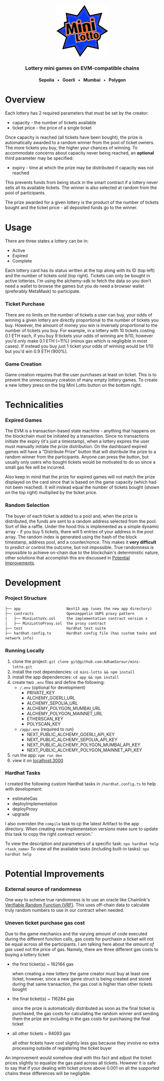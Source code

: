 <p  align="center">
	<img  src="app/public/lotto.svg"  alt= “minilotto_logo”  width="170"  height="170">
</p>

<h3 align="center">Lottery mini games on EVM-compatible chains</h3>
<h4 align="center">Sepolia &ensp;&#8226;&ensp; Goerli &ensp;&#8226;&ensp; Mumbai &ensp;&#8226;&ensp; Polygon</h4>

# Overview

Each lottery has 2 required parameters that must be set by the creator:

- capacity - the number of tickets available
- ticket price - the price of a single ticket

Once capacity is reached (all tickets have been bought), the prize is automatically awarded to a random winner from the pool of ticket owners. The more tickets you buy, the higher your chances of winning. To accommodate concerns about capacity never being reached, an **optional** third parameter may be specified:

- expiry - time at which the prize may be distributed if capacity was not reached

This prevents funds from being stuck in the smart contract if a lottery never sells all its available tickets. The winner is also selected at random from the pool of participants.
  
The prize awarded for a given lottery is the product of the number of tickets bought and the ticket price - all deposited funds go to the winner.
  
# Usage

There are three states a lottery can be in:
* Active
* Expired
* Complete

Each lottery card has its status written at the top along with its ID (top left) and the number of tickets sold (top right). Tickets can only be bought in active lotteries. I'm using the alchemy-sdk to fetch the data so you don't need a wallet to browse the games but you do need a browser wallet (preferably MetaMask) to participate.

### Ticket Purchase

There are no limits on the number of tickets a user can buy, your odds of winning a given lottery are directly proportional to the number of tickets you buy. However, the amount of money you win is inversely proportional to the number of tickets you buy. For example, in a lottery with 10 tickets costing 0.1 ETH each, if you buy 9 tickets your odds of winning are 9/10, however you'd only make 0.1 ETH (~11%) (minus gas which is negligible in most cases). If instead you buy just 1 ticket your odds of winning would be 1/10 but you'd win 0.9 ETH (900%). 

### Game Creation

Game creation requires that the user purchases at least on ticket. This is to prevent the unneccessary creation of many empty lottery games. To create a new lottery press on the big Mini Lotto button on the bottom right.

# Technicalities

### Expired Games

The EVM is a transaction-based state machine - anything that happens on the blockchain must be initiated by a transaction. Since no transactions initiate the expiry (it's just a timestamp), when a lottery expires the user must manually initiate the prize distribution. On the dashboard expired games will have a "Distribute Prize" button that will distribute the prize to a random winner from the participants. Anyone can press the button, but usually only users who bought tickets would be motivated to do so since a small gas fee will be incurred. 

Also keep in mind that the prize for expired games will not match the prize displayed on the card since that is based on the game capacity (which had not been reached). It will instead equal the number of tickets bought (shown on the top right) multiplied by the ticket price.
 
### Random Selection

The buyer of each ticket is added to a pool and, when the prize is distributed, the funds are sent to a random address selected from the pool. Sort of like a raffle. Under the hood this is implemented as a simple dynamic array - if you buy 5 tickets, there will 5 entries of your address in the pool array. The random index is generated using the hash of the block timestamp, address pool, and a counter/nonce. This makes it **very difficult** to predict or control the outcome, but not impossible. True randomness is impossible to achieve on-chain due to the blockchain's deterministic nature, other solutions that accomplish this are discussed in [Potential Improvements](#potential-improvements).

# Development

### Project Structure
```
├── app						Next13 app (uses the new app directory)
├── contracts				Openzeppelin UUPS proxy pattern
│   ├── MiniLottoVx.sol		the implementation contract version x 		
│   ├── MiniLottoProxy.sol	the proxy contract
├── test					Hardhat test suite
├── hardhat.config.ts		Hardhat config file (has custom tasks and network info)
```

### Running Locally

1. clone the project: `git clone git@github.com:AdhamSorour/mini-lotto.git`
2. install the root dependencies: `cd mini-lotto && npm install`
3. install the app dependencies: `cd app && npm install`
4. create two `.env` files and define the following:
	* `/.env` (optional for development)
		* PRIVATE_KEY
		* ALCHEMY_GOERLI_URL
		* ALCHEMY_SEPOLIA_URL
		* ALCHEMY_POLYGON_MUMBAI_URL
		* ALCHEMY_POLYGON_MAINNET_URL
		* ETHERSCAN_KEY
		* POLYSCAN_KEY
	* `/app/.env` (required to run)
		* NEXT_PUBLIC_ALCHEMY_GOERLI_API_KEY
		* NEXT_PUBLIC_ALCHEMY_SEPOLIA_API_KEY
		* NEXT_PUBLIC_ALCHEMY_POLYGON_MUMBAI_API_KEY
		* NEXT_PUBLIC_ALCHEMY_POLYGON_MAINNET_API_KEY
5. run the app: `npm run dev`
6. view it on [localhost:3000](http://localhost:3000/) 
 
### Hardhat Tasks

I created the following custom Hardhat tasks in `/hardhat.config.ts` to help with development:

* estimateGas
* deployImplementation
* deployProxy
* upgrade

I also overriden the `compile` task to cp the latest Artifact to the app directory. When creating new implementation versions make sure to update this task to copy the right contract version.'

To view the description and parameters of a specific task: `npx hardhat help <task_name>`
To view all the available tasks (including built-in tasks): `npx hardhat help`

# Potential Improvements

### External source of randomness

One way to acheive true randomness is to use an oracle like Chainlink's [Verifiable Random Function (VRF)](https://chain.link/vrf?&utm_medium=paid-search&utm_source=google&utm_term=vrf&agid=bbe5sc6y0fzr&cnid=a7lcqb229rie&gclid=EAIaIQobChMIj5HN26yA_gIVQyc4Ch0c4wigEAAYASAAEgI2xvD_BwE). This uses off-chain data to calculate truly random numbers to use in our contract when needed. 


### Uneven ticket purchase gas cost

Due to the game mechanics and the varying amount of code executed during the different function calls, gas costs for purchasin a ticket will not be equal across all the participants. I am talking here about the *amount of gas* used not the price of gas. Namely, there are three different gas costs to buying a lottery ticket:

* the first ticket(s) ~ 162164 gas
	
	when creating a new lottery the game creator must buy at least one ticket, however, since a new game struct is being created and stored during that same transaction, the gas cost is higher than other tickets bought
	
* the final ticket(s) ~ 116284 gas

	since the prize is automatically distributed as soon as the final ticket is purchased, the gas costs for calculating the random winner and sending them the prize are including in the gas costs for purchasing the final ticket

* all other tickets ~ 94093 gas

	all other tickets have cost slightly less gas because they involve no extra processing outside of registering the ticket buyer


An improvement would somehow deal with this fact and adjust the ticket prices slightly to equalize the gas paid across all tickets. However it is safe to say that if your dealing with ticket prices above 0.001 on all the supported chains these differences will be negligible.


